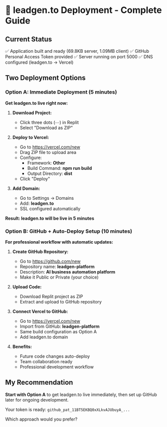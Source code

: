 # 🚀 leadgen.to Deployment - Complete Guide

## Current Status
✅ Application built and ready (69.8KB server, 1.09MB client)
✅ GitHub Personal Access Token provided
✅ Server running on port 5000
✅ DNS configured (leadgen.to → Vercel)

## Two Deployment Options

### Option A: Immediate Deployment (5 minutes)
**Get leadgen.to live right now:**

1. **Download Project:**
   - Click three dots (⋯) in Replit
   - Select "Download as ZIP"

2. **Deploy to Vercel:**
   - Go to https://vercel.com/new
   - Drag ZIP file to upload area
   - Configure:
     - Framework: **Other**
     - Build Command: **npm run build** 
     - Output Directory: **dist**
   - Click "Deploy"

3. **Add Domain:**
   - Go to Settings → Domains
   - Add: **leadgen.to**
   - SSL configured automatically

**Result: leadgen.to will be live in 5 minutes**

### Option B: GitHub + Auto-Deploy Setup (10 minutes)
**For professional workflow with automatic updates:**

1. **Create GitHub Repository:**
   - Go to https://github.com/new
   - Repository name: **leadgen-platform**
   - Description: **AI business automation platform**
   - Make it Public or Private (your choice)

2. **Upload Code:**
   - Download Replit project as ZIP
   - Extract and upload to GitHub repository

3. **Connect Vercel to GitHub:**
   - Go to https://vercel.com/new
   - Import from GitHub: **leadgen-platform**
   - Same build configuration as Option A
   - Add leadgen.to domain

4. **Benefits:**
   - Future code changes auto-deploy
   - Team collaboration ready
   - Professional development workflow

## My Recommendation

**Start with Option A** to get leadgen.to live immediately, then set up GitHub later for ongoing development.

Your token is ready: `github_pat_11BT5EKBQ0xXLkvAJUbuyA_...`

Which approach would you prefer?